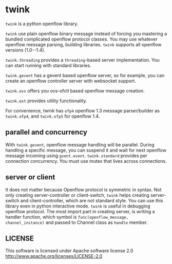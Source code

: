 twink
=====
`twink` is a python openflow library.

`twink` use plain openflow binary message instead of forcing 
you mastering a bundled complicated openflow protocol classes. 
You may use whatever openflow message parsing, building libraries. 
`twink` supports all openflow versions (1.0--1.4).

`twink.threading` provides a `threading`-based server implementation. 
You can start running with standard libraries.

`twink.gevent` has a gevent based openflow server, so for example, 
you can create an openflow controller server with websocket support.

`twink.ovs` offers you ovs-ofctl based openflow message creation.

`twink.ext` provides utility functionality.

For convenience, twink has `ofp4` openflow 1.3 message parser/builder
as `twink.ofp4`, and `twink.ofp5` for openflow 1.4.

parallel and concurrency
------------------------
With `twink.gevent`, openflow message handling will be parallel.
During handling a specific message, you can suspend it and wait for 
next openflow message incoming using `gvent.event`.
`twink.standard` provides per connection concurrency.
You must use mutex that lives across connections.

server or client
----------------
It does not matter because Openflow protocol is symmetric in syntax.
Not only creating server-controller or client-switch, `twink` helps 
creating server-switch and client-controller, which are not standard style.
You can use this library even in python interactive mode.
`twink` is useful in debugging openflow protocol.
The most import part in creating server, is writing a handler function,
which symbol is `func(openflow_message, channel_instance)` and 
passed to Channel class as `handle` member.

LICENSE
-------
This software is licensed under Apache software license 2.0
http://www.apache.org/licenses/LICENSE-2.0
